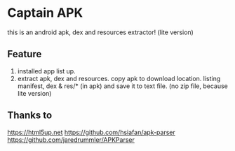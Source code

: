 # Captain APK

this is an android apk, dex and resources extractor! (lite version)

## Feature

1. installed app list up.
2. extract apk, dex and resources. 
    copy apk to download location.
    listing manifest, dex & res/* (in apk) 
    and save it to text file. (no zip file, because lite version)

## Thanks to

https://html5up.net 
https://github.com/hsiafan/apk-parser 
https://github.com/jaredrummler/APKParser 
